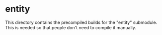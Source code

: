 # entity

This directory contains the precompiled builds for the "entity" submodule.
This is needed so that people don't need to compile it manually.